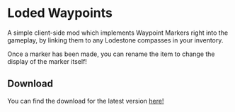 # Loded Waypoints
A simple client-side mod which implements Waypoint Markers right into the gameplay, by linking them to any Lodestone compasses in your inventory.

Once a marker has been made, you can rename the item to change the display of the marker itself!

## Download
You can find the download for the latest version [here!](https://modrinth.com/mod/lodestone-waypoints)
